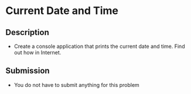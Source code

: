# Current Date and Time

## Description
- Create a console application that prints the current date and time. Find out how in Internet.

## Submission
- You do not have to submit anything for this problem